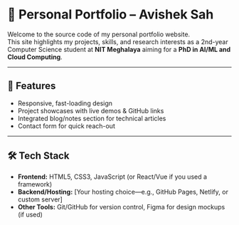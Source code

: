 # 🌟 Personal Portfolio – Avishek Sah

Welcome to the source code of my personal portfolio website.  
This site highlights my projects, skills, and research interests as a 2nd-year Computer Science student at **NIT Meghalaya** aiming for a **PhD in AI/ML and Cloud Computing**.

---

## 🚀 Features
- Responsive, fast-loading design
- Project showcases with live demos & GitHub links
- Integrated blog/notes section for technical articles
- Contact form for quick reach-out

---

## 🛠️ Tech Stack
- **Frontend:** HTML5, CSS3, JavaScript (or React/Vue if you used a framework)
- **Backend/Hosting:** [Your hosting choice—e.g., GitHub Pages, Netlify, or custom server]
- **Other Tools:** Git/GitHub for version control, Figma for design mockups (if used)

